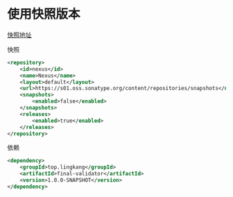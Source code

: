 # 使用快照版本

[快照地址](https://s01.oss.sonatype.org/content/repositories/snapshots/top/lingkang/)

快照
```xml
<repository>
    <id>nexus</id>
    <name>Nexus</name>
    <layout>default</layout>
    <url>https://s01.oss.sonatype.org/content/repositories/snapshots</url>
    <snapshots>
        <enabled>false</enabled>
    </snapshots>
    <releases>
        <enabled>true</enabled>
    </releases>
</repository>
```

依赖
```xml
<dependency>
    <groupId>top.lingkang</groupId>
    <artifactId>final-validator</artifactId>
    <version>1.0.0-SNAPSHOT</version>
</dependency>
```
